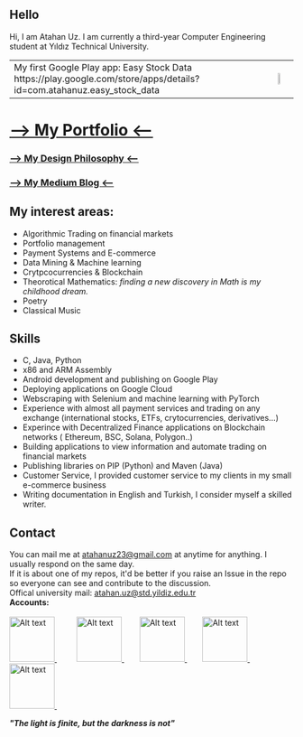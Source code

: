 ## Hello

Hi, I am Atahan Uz. I am currently a third-year Computer Engineering student at Yıldız Technical University.

<table>
  <tr>
    <td valign="middle">
      My first Google Play app: Easy Stock Data https://play.google.com/store/apps/details?id=com.atahanuz.easy_stock_data
    </td>
    <td>
      <img src="https://i.imgur.com/ht0EV23.png" width="33%" height="14%">
    </td>
  </tr>
</table>


# [--> My Portfolio <--](portfolio.md)
### [--> My Design Philosophy <--](design_philosophy.md)

### [--> My Medium Blog <--](https://medium.com/@atahanuz)



## My interest areas:
- Algorithmic Trading on financial markets
- Portfolio management 
- Payment Systems and E-commerce
- Data Mining & Machine learning
- Crytpcocurrencies & Blockchain
- Theorotical Mathematics:  *finding a new discovery in Math is my childhood dream.*
- Poetry
- Classical Music

## Skills
- C, Java, Python
- x86 and ARM Assembly
- Android development and publishing on Google Play
- Deploying applications on Google Cloud
- Webscraping with Selenium and machine learning with PyTorch
- Experience with almost all payment services and trading on any exchange (international stocks, ETFs, crytocurrencies, derivatives...)
- Experince with Decentralized Finance applications on Blockchain networks ( Ethereum, BSC, Solana, Polygon..)
- Building applications to view information and automate trading on financial markets
- Publishing libraries on PIP (Python) and Maven (Java)
- Customer Service, I provided customer service to my clients in my small e-commerce business
- Writing documentation in English and Turkish, I consider myself a skilled writer.



## Contact
You can mail me at atahanuz23@gmail.com at anytime for anything. I usually respond on the same day. <br>
If it is about one of my repos, it'd be better if you raise an Issue in the repo so everyone can see and contribute to the discussion. <br> Offical university mail: atahan.uz@std.yildiz.edu.tr
‎ ‎ ‎<br> **Accounts:** <br><br>
<a href="https://www.linkedin.com/in/atahan-uz-7a7b21292/">
    <img src="https://play-lh.googleusercontent.com/kMofEFLjobZy_bCuaiDogzBcUT-dz3BBbOrIEjJ-hqOabjK8ieuevGe6wlTD15QzOqw" width="80" height="80" alt="Alt text">
</a>‎        
<a href="https://github.com/atahanuz/atahanuz/">
    <img src="https://github.githubassets.com/assets/GitHub-Mark-ea2971cee799.png" width="80" height="80" alt="Alt text">
</a>‎      
<a href="https://medium.com/@atahanuz">
    <img src="https://coolhunting.com/wp-content/uploads/2021/08/medium-logo.png" width="80" height="80" alt="Alt text">
</a>‎      
<a href="https://play.google.com/store/apps/developer?id=Atahan+Uz">
    <img src="https://i.imgur.com/ZVWoAuJ.png" width="80" height="80" alt="Alt text">
</a>‎       
<a href="https://www.instagram.com/atahan.uz/">
    <img src="https://upload.wikimedia.org/wikipedia/commons/thumb/9/95/Instagram_logo_2022.svg/1200px-Instagram_logo_2022.svg.png" width="80" height="80" alt="Alt text">
</a>‎ ‎ ‎ 



**_"The light is finite, but the darkness is not"_**

